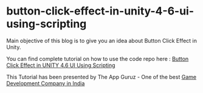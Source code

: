 # button-click-effect-in-unity-4-6-ui-using-scripting

Main objective of this blog is to give you an idea about Button Click Effect in Unity.

You can find complete tutorial on how to use the code repo here : [Button Click Effect in UNITY 4.6 UI Using Scripting](http://www.theappguruz.com/unity/button-click-effect-unity-4-6-ui-using-scripting/)

This Tutorial has been presented by The App Guruz - One of the best [Game Development Company in India](http://www.theappguruz.com/game-development/)
